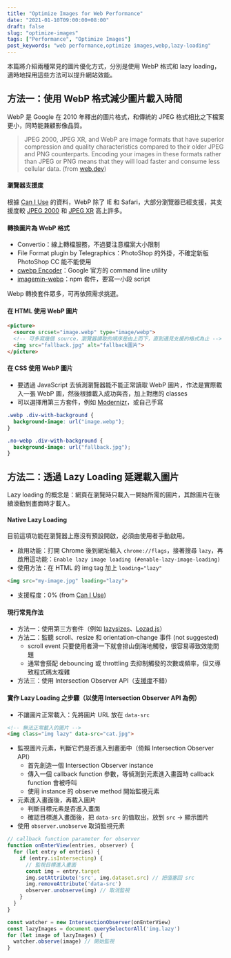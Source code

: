 ```yaml
---
title: "Optimize Images for Web Performance"
date: "2021-01-10T09:00:00+08:00"
draft: false
slug: "optimize-images"
tags: ["Performance", "Optimize Images"]
post_keywords: "web performance,optimize images,webp,lazy-loading"
---
```


本篇將介紹兩種常見的圖片優化方式，分別是使用 WebP 格式和 lazy loading，適時地採用這些方法可以提升網站效能。

<!--more-->

## 方法一：使用 WebP 格式減少圖片載入時間

WebP 是 Google 在 2010 年釋出的圖片格式，和傳統的 JPEG 格式相比之下檔案更小，同時能兼顧影像品質。

> JPEG 2000, JPEG XR, and WebP are image formats that have superior compression and quality characteristics compared to their older JPEG and PNG counterparts. Encoding your images in these formats rather than JPEG or PNG means that they will load faster and consume less cellular data. (from [web.dev](https://web.dev/uses-webp-images/))

#### 瀏覽器支援度

根據 [Can I Use](https://caniuse.com/webp) 的資料，WebP 除了 IE 和 Safari，大部分瀏覽器已經支援，其支援度較 [JPEG 2000](https://caniuse.com/?search=JPEG%202000) 和 [JPEG XR](https://caniuse.com/?search=JPEG%20XR) 高上許多。

#### 轉換圖片為 WebP 格式

- Convertio：線上轉檔服務，不過要注意檔案大小限制
- File Format plugin by Telegraphics：PhotoShop 的外掛，不確定新版 PhotoShop CC 能不能使用
- [cwebp Encoder](https://developers.google.com/speed/webp/docs/cwebp)：Google 官方的 command line utility
- [imagemin-webp](https://www.npmjs.com/package/imagemin-webp)：npm 套件，要寫一小段 script

Webp 轉換套件眾多，可再依照需求挑選。

#### 在 HTML 使用 WebP 圖片

```html
<picture>
  <source srcset="image.webp" type="image/webp">
  <!-- 可多寫幾個 source，瀏覽器讀取的順序是由上而下，直到遇見支援的格式為止 -->
  <img src="fallback.jpg" alt="fallback圖片">
</picture>
```

#### 在 CSS 使用 WebP 圖片

- 要透過 JavaScript 去偵測瀏覽器能不能正常讀取 WebP 圖片，作法是實際載入一張 WebP 圖，然後根據載入成功與否，加上對應的 classes
- 可以選擇用第三方套件，例如 [Modernizr](https://modernizr.com/)，或自己手寫

```css
.webp .div-with-background {
  background-image: url("image.webp");
}

.no-webp .div-with-background {
  background-image: url("fallback.jpg");
}
```

## 方法二：透過 Lazy Loading 延遲載入圖片

Lazy loading 的概念是：網頁在瀏覽時只載入一開始所需的圖片，其餘圖片在後續滾動到畫面時才載入。

#### Native Lazy Loading

目前這項功能在瀏覽器上應沒有預設開啟，必須由使用者手動啟用。

- 啟用功能：打開 Chrome 後到網址輸入 `chrome://flags`，接著搜尋 `lazy`，再啟用這功能：`Enable lazy image loading (#enable-lazy-image-loading)`
- 使用方法：在 HTML 的 img tag 加上 `loading="lazy"`

```html
<img src="my-image.jpg" loading="lazy">
```

- 支援程度：0% (from [Can I Use](https://caniuse.com/loading-lazy-attr))

#### 現行常見作法

- 方法一：使用第三方套件（例如 [lazysizes](https://github.com/aFarkas/lazysizes)、[Lozad.js](https://apoorv.pro/lozad.js/)）
- 方法二：監聽 scroll、resize 和 orientation-change 事件 (not suggested)
  - scroll event 只要使用者滑一下就會排山倒海地觸發，很容易導致效能問題
  - 通常會搭配 debouncing 或 throttling 去抑制觸發的次數或頻率，但又導致程式碼太複雜
- 方法三：使用 Intersection Observer API（[支援度](https://caniuse.com/intersectionobserver)不錯）

#### 實作 Lazy Loading 之步驟（以使用 Intersection Observer API 為例）

- 不讓圖片正常載入：先將圖片 URL 放在 `data-src`

```html
<!-- 無法正常載入的圖片 -->
<img class="img lazy" data-src="cat.jpg">
```

- 監視圖片元素，判斷它們是否進入到畫面中（倚賴 Intersection Observer API）
  - 首先創造一個 Intersection Observer instance
  - 傳入一個 callback function 參數，等偵測到元素進入畫面時 callback function 會被呼叫
  - 使用 instance 的 observe method 開始監視元素
- 元素進入畫面後，再載入圖片
  - 判斷目標元素是否進入畫面
  - 確認目標進入畫面後，把 `data-src` 的值取出，放到 `src` -> 顯示圖片
- 使用 `observer.unobserve` 取消監視元素

```javascript
// callback function parameter for observer
function onEnterView(entries, observer) {
  for (let entry of entries) {
    if (entry.isIntersecting) {
      // 監視目標進入畫面
      const img = entry.target
      img.setAttribute('src', img.dataset.src) // 把值塞回 src
      img.removeAttribute('data-src')
      observer.unobserve(img) // 取消監視
    }
  }
}

const watcher = new IntersectionObserver(onEnterView)
const lazyImages = document.querySelectorAll('img.lazy')
for (let image of lazyImages) {
  watcher.observe(image) // 開始監視
}
```
